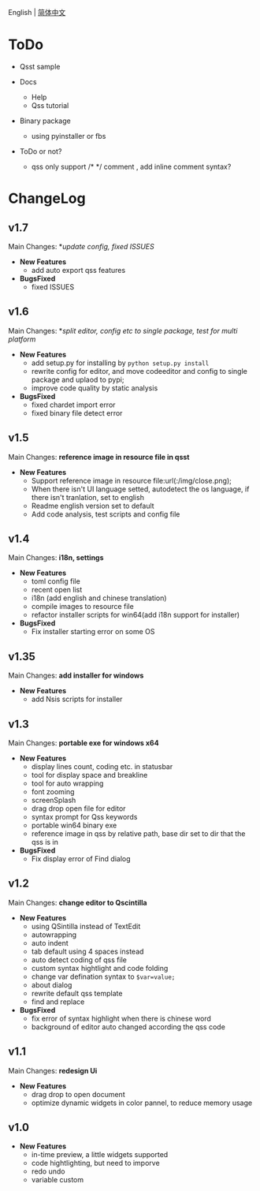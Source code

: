 English | [简体中文](todo_zh-CN.md)

# ToDo

+ Qsst sample
+ Docs
    - Help
    - Qss tutorial
+ Binary package
    - using pyinstaller or fbs

+ ToDo or not?
    - qss only support /* */ comment , add inline comment syntax?

# ChangeLog

## v1.7

Main Changes: **update config, fixed ISSUES*

+ **New Features**
    - add auto export qss features
+ **BugsFixed**
    - fixed ISSUES


## v1.6
Main Changes: **split editor, config etc to single package, test for multi platform*

+ **New Features**
    - add setup.py for installing by `python setup.py install`
    - rewrite config for editor, and move codeeditor and config to single package and uplaod to pypi;
    - improve code quality by static analysis
+ **BugsFixed**
    - fixed chardet import error
    - fixed binary file detect error

## v1.5
Main Changes: **reference image in resource file in qsst**

+ **New Features**
    - Support reference image in resource file:url(:/img/close.png);
    - When there isn't UI language setted, autodetect the os language, if there isn't tranlation, set to english
    - Readme english version set to default
    - Add code analysis, test scripts and config file

## v1.4
Main Changes: **i18n, settings**

+ **New Features**
    - toml config file
    - recent open list
    - i18n (add english and chinese translation)
    - compile images to resource file
    - refactor installer scripts for win64(add i18n support for installer)
+ **BugsFixed**
    - Fix installer starting error on some OS 

## v1.35
Main Changes: **add installer for windows**

+ **New Features**
    - add Nsis scripts for installer

## v1.3
Main Changes: **portable exe for windows x64**

+ **New Features**
    - display lines count, coding etc. in statusbar
    - tool for display space and breakline
    - tool for auto wrapping
    - font zooming
    - screenSplash
    - drag drop open file for editor
    - syntax prompt for Qss keywords
    - portable win64 binary exe
    - reference image in qss by relative path, base dir set to dir that the qss is in
+ **BugsFixed**
    - Fix display error of Find dialog

## v1.2

Main Changes: **change editor to Qscintilla**

+ **New Features**
    - using QSintilla instead of TextEdit
    - autowrapping
    - auto indent
    - tab default using 4 spaces instead
    - auto detect coding of qss file
    - custom syntax hightlight and code folding
    - change var defination syntax to `$var=value;`
    - about dialog
    - rewrite default qss template
    - find and replace
+ **BugsFixed**
    - fix error of syntax highlight when there is chinese word
    - background of editor auto changed according the qss code

## v1.1
Main Changes: **redesign Ui**

+ **New Features**
    - drag drop to open document
    - optimize dynamic widgets in color pannel, to reduce memory usage

## v1.0

+ **New Features**
    - in-time preview, a little widgets supported
    - code hightlighting, but need to imporve
    - redo undo
    - variable custom
